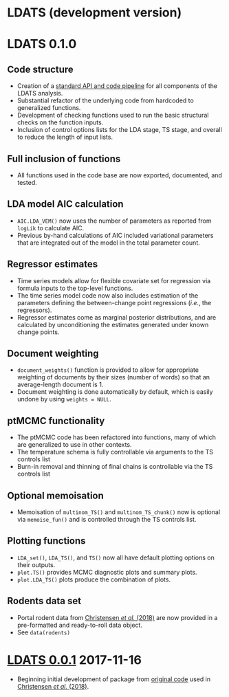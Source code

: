 # LDATS (development version)

# LDATS 0.1.0

## Code structure
* Creation of a [standard API and code 
pipeline](https://weecology.github.io/LDATS/articles/LDATS_codebase.html) for 
all components of the LDATS analysis.
* Substantial refactor of the underlying code from hardcoded to generalized functions.
* Development of checking functions used to run the basic structural checks on the function inputs.
* Inclusion of control options lists for the LDA stage, TS stage, and overall to reduce the length of input lists.

## Full inclusion of functions
* All functions used in the code base are now exported, documented, and tested.

## LDA model AIC calculation
* `AIC.LDA_VEM()` now uses the number of parameters as reported from `logLik` to calculate AIC.
* Previous by-hand calculations of AIC included variational parameters that are integrated out of the model in the total parameter count.

## Regressor estimates
* Time series models allow for flexible covariate set for regression via formula inputs to the top-level functions.
* The time series model code now also includes estimation of the parameters defining the between-change point regressions (*i.e.*, the regressors).
* Regressor estimates come as marginal posterior distributions, and are calculated by unconditioning the estimates generated under known change points. 

## Document weighting
* `document_weights()` function is provided to allow for appropriate weighting of documents by their sizes (number of words) so that an average-length document is 1.
* Document weighting is done automatically by default, which is easily undone by using `weights = NULL`. 

## ptMCMC functionality
* The ptMCMC code has been refactored into functions, many of which are generalized to use in other contexts.
* The temperature schema is fully controllable via arguments to the TS controls list
* Burn-in removal and thinning of final chains is controllable via the TS controls list

## Optional memoisation
* Memoisation of `multinom_TS()` and `multinom_TS_chunk()` now is optional via `memoise_fun()` and is controlled through the TS controls list.

## Plotting functions
* `LDA_set()`, `LDA_TS()`, and `TS()` now all have default plotting options on their outputs.
* `plot.TS()` provides MCMC diagnostic plots and summary plots.
* `plot.LDA_TS()` plots produce the combination of plots.

## Rodents data set
* Portal rodent data from [Christensen *et al.* (2018)](https://doi.org/10.1002/ecy.2373) are now provided in a pre-formatted and ready-to-roll data object.
* See `data(rodents)`

# [LDATS 0.0.1](https://github.com/weecology/LDATS/commit/326506b9d7fb3e0223948d0245381963f83a2b37) 2017-11-16

* Beginning initial development of package from [original
code]((https://github.com/emchristensen/Extreme-events-LDA)) used in 
[Christensen *et al.* (2018)](https://doi.org/10.1002/ecy.2373).
